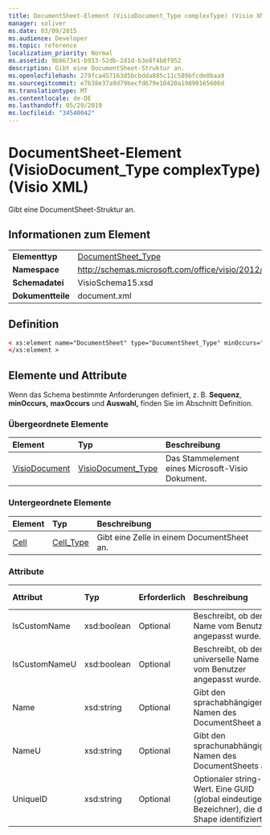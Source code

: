 ```yaml
---
title: DocumentSheet-Element (VisioDocument_Type complexType) (Visio XML)
manager: soliver
ms.date: 03/09/2015
ms.audience: Developer
ms.topic: reference
localization_priority: Normal
ms.assetid: 9b8673e1-b913-52db-2d1d-b3e8f4b8f952
description: Gibt eine DocumentSheet-Struktur an.
ms.openlocfilehash: 279fca457163d5bcbdda885c11c589bfcde0baa9
ms.sourcegitcommit: e7b38e37a9d79becfd679e10420a19890165606d
ms.translationtype: MT
ms.contentlocale: de-DE
ms.lasthandoff: 05/29/2019
ms.locfileid: "34540042"
---
```

# <a name="documentsheet-element-visiodocument_type-complextype-visio-xml"></a>DocumentSheet-Element (VisioDocument_Type complexType) (Visio XML)

Gibt eine DocumentSheet-Struktur an.
  
## <a name="element-information"></a>Informationen zum Element

|||
|:-----|:-----|
|**Elementtyp** <br/> |[DocumentSheet_Type](documentsheet_type-complextypevisio-xml.md) <br/> |
|**Namespace** <br/> |http://schemas.microsoft.com/office/visio/2012/main  <br/> |
|**Schemadatei** <br/> |VisioSchema15.xsd  <br/> |
|**Dokumentteile** <br/> |document.xml  <br/> |
   
## <a name="definition"></a>Definition

```XML
< xs:element name="DocumentSheet" type="DocumentSheet_Type" minOccurs="0" maxOccurs="1" >
</xs:element >
```

## <a name="elements-and-attributes"></a>Elemente und Attribute

Wenn das Schema bestimmte Anforderungen definiert, z. B. **Sequenz**, **minOccurs,** **maxOccurs** und **Auswahl,** finden Sie im Abschnitt Definition. 
  
### <a name="parent-elements"></a>Übergeordnete Elemente

|**Element**|**Typ**|**Beschreibung**|
|:-----|:-----|:-----|
|[VisioDocument](visiodocument-elementvisio-xml.md) <br/> |[VisioDocument_Type](visiodocument_type-complextypevisio-xml.md) <br/> |Das Stammelement eines Microsoft-Visio Dokument.  <br/> |
   
### <a name="child-elements"></a>Untergeordnete Elemente

|**Element**|**Typ**|**Beschreibung**|
|:-----|:-----|:-----|
|[Cell](cell-elementvisio-xml.md) <br/> |[Cell_Type](cell_type-complextypevisio-xml.md) <br/> |Gibt eine Zelle in einem DocumentSheet an.  <br/> |
   
### <a name="attributes"></a>Attribute

|**Attribut**|**Typ**|**Erforderlich**|**Beschreibung**|**Mögliche Werte**|
|:-----|:-----|:-----|:-----|:-----|
|IsCustomName  <br/> |xsd:boolean  <br/> |Optional  <br/> |Beschreibt, ob der Name vom Benutzer angepasst wurde.  <br/> |Werte des xsd:Boolean-Typs.  <br/> |
|IsCustomNameU  <br/> |xsd:boolean  <br/> |Optional  <br/> |Beschreibt, ob der universelle Name vom Benutzer angepasst wurde.  <br/> |Werte des xsd:Boolean-Typs.  <br/> |
|Name  <br/> |xsd:string  <br/> |Optional  <br/> |Gibt den sprachabhängigen Namen des DocumentSheet an.  <br/> |Werte des xsd:string-Typs.  <br/> |
|NameU  <br/> |xsd:string  <br/> |Optional  <br/> |Gibt den sprachunabhängigen Namen des DocumentSheets an.  <br/> |Werte des xsd:string-Typs.  <br/> |
|UniqueID  <br/> |xsd:string  <br/> |Optional  <br/> |Optionaler string-Wert. Eine GUID (global eindeutiger Bezeichner), die das Shape identifiziert.  <br/> |Werte des xsd:string-Typs.  <br/> |
   

